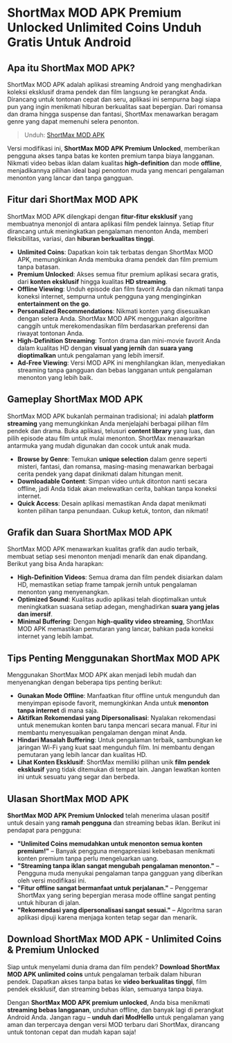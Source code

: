 # ShortMax MOD APK Premium Unlocked Unlimited Coins Unduh Gratis Untuk Android

## Apa itu ShortMax MOD APK?

ShortMax MOD APK adalah aplikasi streaming Android yang menghadirkan koleksi eksklusif drama pendek dan film langsung ke perangkat Anda. Dirancang untuk tontonan cepat dan seru, aplikasi ini sempurna bagi siapa pun yang ingin menikmati hiburan berkualitas saat bepergian. Dari romansa dan drama hingga suspense dan fantasi, ShortMax menawarkan beragam genre yang dapat memenuhi selera penonton.

>Unduh: [ShortMax MOD APK](https://s.net.vn/shortmax)

Versi modifikasi ini, **ShortMax MOD APK Premium Unlocked**, memberikan pengguna akses tanpa batas ke konten premium tanpa biaya langganan. Nikmati video bebas iklan dalam kualitas **high-definition** dan mode **offline**, menjadikannya pilihan ideal bagi penonton muda yang mencari pengalaman menonton yang lancar dan tanpa gangguan.

## Fitur dari ShortMax MOD APK

ShortMax MOD APK dilengkapi dengan **fitur-fitur eksklusif** yang membuatnya menonjol di antara aplikasi film pendek lainnya. Setiap fitur dirancang untuk meningkatkan pengalaman menonton Anda, memberi fleksibilitas, variasi, dan **hiburan berkualitas tinggi**.

- **Unlimited Coins**: Dapatkan koin tak terbatas dengan ShortMax MOD APK, memungkinkan Anda membuka drama pendek dan film premium tanpa batasan.
- **Premium Unlocked**: Akses semua fitur premium aplikasi secara gratis, dari **konten eksklusif** hingga kualitas **HD streaming**.
- **Offline Viewing**: Unduh episode dan film favorit Anda dan nikmati tanpa koneksi internet, sempurna untuk pengguna yang menginginkan **entertainment on the go**.
- **Personalized Recommendations**: Nikmati konten yang disesuaikan dengan selera Anda. ShortMax MOD APK menggunakan algoritme canggih untuk merekomendasikan film berdasarkan preferensi dan riwayat tontonan Anda.
- **High-Definition Streaming**: Tonton drama dan mini-movie favorit Anda dalam kualitas HD dengan **visual yang jernih** dan **suara yang dioptimalkan** untuk pengalaman yang lebih imersif.
- **Ad-Free Viewing**: Versi MOD APK ini menghilangkan iklan, menyediakan streaming tanpa gangguan dan bebas langganan untuk pengalaman menonton yang lebih baik.

## Gameplay ShortMax MOD APK

ShortMax MOD APK bukanlah permainan tradisional; ini adalah **platform streaming** yang memungkinkan Anda menjelajahi berbagai pilihan film pendek dan drama. Buka aplikasi, telusuri **content library** yang luas, dan pilih episode atau film untuk mulai menonton. ShortMax menawarkan antarmuka yang mudah digunakan dan cocok untuk anak muda.

- **Browse by Genre**: Temukan **unique selection** dalam genre seperti misteri, fantasi, dan romansa, masing-masing menawarkan berbagai cerita pendek yang dapat dinikmati dalam hitungan menit.
- **Downloadable Content**: Simpan video untuk ditonton nanti secara offline, jadi Anda tidak akan melewatkan cerita, bahkan tanpa koneksi internet.
- **Quick Access**: Desain aplikasi memastikan Anda dapat menikmati konten pilihan tanpa penundaan. Cukup ketuk, tonton, dan nikmati!

## Grafik dan Suara ShortMax MOD APK

ShortMax MOD APK menawarkan kualitas grafik dan audio terbaik, membuat setiap sesi menonton menjadi menarik dan enak dipandang. Berikut yang bisa Anda harapkan:

- **High-Definition Videos**: Semua drama dan film pendek disiarkan dalam HD, memastikan setiap frame tampak jernih untuk pengalaman menonton yang menyenangkan.
- **Optimized Sound**: Kualitas audio aplikasi telah dioptimalkan untuk meningkatkan suasana setiap adegan, menghadirkan **suara yang jelas dan imersif**.
- **Minimal Buffering**: Dengan **high-quality video streaming**, ShortMax MOD APK memastikan pemutaran yang lancar, bahkan pada koneksi internet yang lebih lambat.

## Tips Penting Menggunakan ShortMax MOD APK

Menggunakan ShortMax MOD APK akan menjadi lebih mudah dan menyenangkan dengan beberapa tips penting berikut:

- **Gunakan Mode Offline**: Manfaatkan fitur offline untuk mengunduh dan menyimpan episode favorit, memungkinkan Anda untuk **menonton tanpa internet** di mana saja.
- **Aktifkan Rekomendasi yang Dipersonalisasi**: Nyalakan rekomendasi untuk menemukan konten baru tanpa mencari secara manual. Fitur ini membantu menyesuaikan pengalaman dengan minat Anda.
- **Hindari Masalah Buffering**: Untuk pengalaman terbaik, sambungkan ke jaringan Wi-Fi yang kuat saat mengunduh film. Ini membantu dengan pemutaran yang lebih lancar dan kualitas HD.
- **Lihat Konten Eksklusif**: ShortMax memiliki pilihan unik **film pendek eksklusif** yang tidak ditemukan di tempat lain. Jangan lewatkan konten ini untuk sesuatu yang segar dan berbeda.

## Ulasan ShortMax MOD APK

**ShortMax MOD APK Premium Unlocked** telah menerima ulasan positif untuk desain yang **ramah pengguna** dan streaming bebas iklan. Berikut ini pendapat para pengguna:

- **"Unlimited Coins memudahkan untuk menonton semua konten premium!"** – Banyak pengguna mengapresiasi kebebasan menikmati konten premium tanpa perlu mengeluarkan uang.
- **"Streaming tanpa iklan sangat mengubah pengalaman menonton."** – Pengguna muda menyukai pengalaman tanpa gangguan yang diberikan oleh versi modifikasi ini.
- **"Fitur offline sangat bermanfaat untuk perjalanan."** – Penggemar ShortMax yang sering bepergian merasa mode offline sangat penting untuk hiburan di jalan.
- **"Rekomendasi yang dipersonalisasi sangat sesuai."** – Algoritma saran aplikasi dipuji karena menjaga konten tetap segar dan menarik.

## Download ShortMax MOD APK - Unlimited Coins & Premium Unlocked

Siap untuk menyelami dunia drama dan film pendek? **Download ShortMax MOD APK unlimited coins** untuk pengalaman terbaik dalam hiburan pendek. Dapatkan akses tanpa batas ke **video berkualitas tinggi**, film pendek eksklusif, dan streaming bebas iklan, semuanya tanpa biaya.

Dengan **ShortMax MOD APK premium unlocked**, Anda bisa menikmati **streaming bebas langganan**, unduhan offline, dan banyak lagi di perangkat Android Anda. Jangan ragu – **unduh dari ModHello** untuk pengalaman yang aman dan terpercaya dengan versi MOD terbaru dari ShortMax, dirancang untuk tontonan cepat dan mudah kapan saja!
